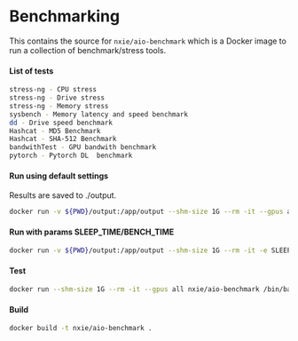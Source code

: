 # Benchmarking

This contains the source for `nxie/aio-benchmark` which is a Docker image to run a collection of benchmark/stress tools.

#### List of tests
```bash
stress-ng - CPU stress
stress-ng - Drive stress
stress-ng - Memory stress
sysbench - Memory latency and speed benchmark
dd - Drive speed benchmark
Hashcat - MD5 Benchmark
Hashcat - SHA-512 Benchmark
bandwithTest - GPU bandwith benchmark
pytorch - Pytorch DL  benchmark
```

#### Run using default settings
Results are saved to ./output.

```bash
docker run -v ${PWD}/output:/app/output --shm-size 1G --rm -it --gpus all nxie/aio-benchmark
```

#### Run with params SLEEP_TIME/BENCH_TIME 
```bash
docker run -v ${PWD}/output:/app/output --shm-size 1G --rm -it -e SLEEP_TIME=2 -e BENCH_TIME=2 --gpus all nxie/aio-benchmark
```

#### Test
```bash
docker run --shm-size 1G --rm -it --gpus all nxie/aio-benchmark /bin/bash
```

#### Build
```bash
docker build -t nxie/aio-benchmark .
```



